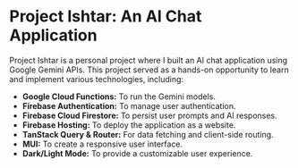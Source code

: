 # Project Ishtar: An AI Chat Application

Project Ishtar is a personal project where I built an AI chat application using Google Gemini APIs. This project served as a hands-on opportunity to learn and implement various technologies, including:
- **Google Cloud Functions:** To run the Gemini models.
- **Firebase Authentication:** To manage user authentication.
- **Firebase Cloud Firestore:** To persist user prompts and AI responses.
- **Firebase Hosting:** To deploy the application as a website.
- **TanStack Query & Router:** For data fetching and client-side routing.
- **MUI:** To create a responsive user interface.
- **Dark/Light Mode:** To provide a customizable user experience.
